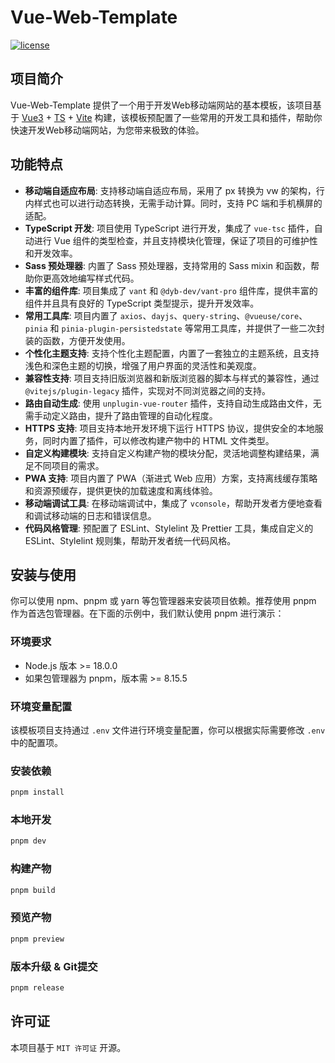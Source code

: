 # Vue-Web-Template

[![license](https://img.shields.io/badge/license-MIT-blue.svg)](https://zh.wikipedia.org/wiki/MIT%E8%A8%B1%E5%8F%AF%E8%AD%89)

## 项目简介

Vue-Web-Template 提供了一个用于开发Web移动端网站的基本模板，该项目基于 [Vue3](https://cn.vuejs.org/) + [TS](https://www.typescriptlang.org/) + [Vite](https://cn.vitejs.dev/) 构建，该模板预配置了一些常用的开发工具和插件，帮助你快速开发Web移动端网站，为您带来极致的体验。

## 功能特点

- **移动端自适应布局**: 支持移动端自适应布局，采用了 px 转换为 vw 的架构，行内样式也可以进行动态转换，无需手动计算。同时，支持 PC 端和手机横屏的适配。
- **TypeScript 开发**: 项目使用 TypeScript 进行开发，集成了 `vue-tsc` 插件，自动进行 Vue 组件的类型检查，并且支持模块化管理，保证了项目的可维护性和开发效率。
- **Sass 预处理器**: 内置了 Sass 预处理器，支持常用的 Sass mixin 和函数，帮助你更高效地编写样式代码。
- **丰富的组件库**: 项目集成了 `vant` 和 `@dyb-dev/vant-pro` 组件库，提供丰富的组件并且具有良好的 TypeScript 类型提示，提升开发效率。
- **常用工具库**: 项目内置了 `axios`、`dayjs`、`query-string`、`@vueuse/core`、`pinia` 和 `pinia-plugin-persistedstate` 等常用工具库，并提供了一些二次封装的函数，方便开发使用。
- **个性化主题支持**: 支持个性化主题配置，内置了一套独立的主题系统，且支持浅色和深色主题的切换，增强了用户界面的灵活性和美观度。
- **兼容性支持**: 项目支持旧版浏览器和新版浏览器的脚本与样式的兼容性，通过 `@vitejs/plugin-legacy` 插件，实现对不同浏览器之间的支持。
- **路由自动生成**: 使用 `unplugin-vue-router` 插件，支持自动生成路由文件，无需手动定义路由，提升了路由管理的自动化程度。
- **HTTPS 支持**: 项目支持本地开发环境下运行 HTTPS 协议，提供安全的本地服务，同时内置了插件，可以修改构建产物中的 HTML 文件类型。
- **自定义构建模块**: 支持自定义构建产物的模块分配，灵活地调整构建结果，满足不同项目的需求。
- **PWA 支持**: 项目内置了 PWA（渐进式 Web 应用）方案，支持离线缓存策略和资源预缓存，提供更快的加载速度和离线体验。
- **移动端调试工具**: 在移动端调试中，集成了 `vconsole`，帮助开发者方便地查看和调试移动端的日志和错误信息。
- **代码风格管理**: 预配置了 ESLint、Stylelint 及 Prettier 工具，集成自定义的 ESLint、Stylelint 规则集，帮助开发者统一代码风格。

## 安装与使用

你可以使用 npm、pnpm 或 yarn 等包管理器来安装项目依赖。推荐使用 pnpm 作为首选包管理器。在下面的示例中，我们默认使用 pnpm 进行演示：

### 环境要求

- Node.js 版本 >= 18.0.0
- 如果包管理器为 pnpm，版本需 >= 8.15.5

### 环境变量配置

该模板项目支持通过 `.env` 文件进行环境变量配置，你可以根据实际需要修改 `.env` 中的配置项。

### 安装依赖

```bash
pnpm install
```

### 本地开发

```bash
pnpm dev
```

### 构建产物

```bash
pnpm build
```

### 预览产物

```bash
pnpm preview
```

### 版本升级 & Git提交

```bash
pnpm release
```

## 许可证

本项目基于 `MIT 许可证` 开源。
